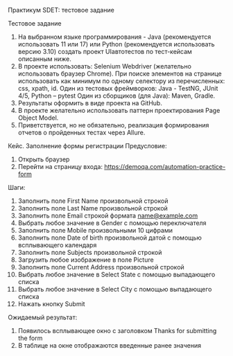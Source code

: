 Практикум SDET: тестовое задание

Тестовое задание
1. На выбранном языке программирования - Java (рекомендуется использовать 11
или 17) или Python (рекомендуется использовать версию 3.10) создать проект UIавтотестов по тест-кейсам описанным ниже.
2. В проекте использовать:
Selenium Webdriver (желательно использовать браузер Chrome).
При поиске элементов на странице использовать как минимум по одному
селектору из перечисленных: css, xpath, id.
Один из тестовых фреймворков: Java - TestNG, JUnit 4/5, Python – pytest
Один из сборщиков (для Java): Maven, Gradle.
3. Результаты оформить в виде проекта на GitHub.
4. В проекте желательно использовать паттерн проектирования Page Object Model.
5. Приветствуется, но не обязательно, реализация формирования отчетов о
пройденных тестах через Allure.

Кейс. Заполнение формы регистрации
Предусловие:
1. Открыть браузер
2. Перейти на страницу входа: https://demoqa.com/automation-practice-form

Шаги:
1. Заполнить поле First Name произвольной строкой
2. Заполнить поле Last Name произвольной строкой
3. Заполнить поле Email строкой формата name@example.com
4. Выбрать любое значение в Gender с помощью переключателя
5. Заполнить поле Mobile произвольными 10 цифрами
6. Заполнить поле Date of birth произвольной датой с помощью всплывающего календаря
7. Заполнить поле Subjects произвольной строкой
8. Загрузить любое изображение в поле Picture
9. Заполнить поле Current Address произвольной строкой
10. Выбрать любое значение в Select State с помощью выпадающего списка
11. Выбрать любое значение в Select City с помощью выпадающего списка
12. Нажать кнопку Submit
    
Ожидаемый результат:
1. Появилось всплывающее окно с заголовком Thanks for submitting the form
2. В таблице на окне отображаются введенные ранее значения
